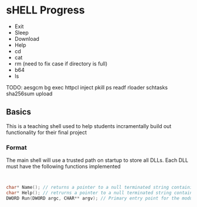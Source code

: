 # sHELL Progress
- Exit
- Sleep
- Download 
- Help
- cd
- cat 
- rm (need to fix case if directory is full)
- b64
- ls

TODO:
    aesgcm
    bg
    exec
    httpcl
    inject
    pkill
    ps
    readf
    rloader
    schtasks
    sha256sum
    upload



## Basics
This is a teaching shell used to help students incramentally build out functionality for their final project 


### Format
The main shell will use a trusted path on startup to store all DLLs. Each DLL must have the following functions implemented

```c


char* Name(); // returns a pointer to a null terminated string containing the modules name  
char* Help(); // retrurns a pointer to a null terminated string containing a help message 
DWORD Run(DWORD argc, CHAR** argv); // Primary entry point for the module. this runs the command and outputs a DWORD


```
